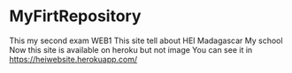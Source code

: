 # MyFirtRepository
This my second exam WEB1
This site tell about HEI Madagascar My school
Now this site is available on heroku but not image
You can see it in https://heiwebsite.herokuapp.com/
